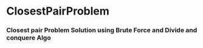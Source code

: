 # ClosestPairProblem
### Closest pair Problem Solution using Brute Force and Divide and conquere Algo
